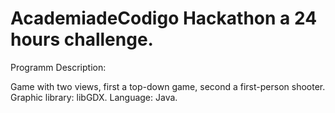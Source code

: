 # AcademiadeCodigo Hackathon a 24 hours challenge.

Programm Description:

Game with two views, first a top-down game, second a first-person shooter.
Graphic library: libGDX.
Language: Java.


